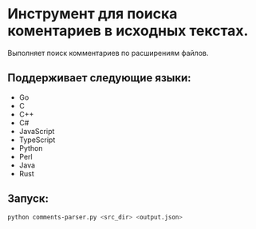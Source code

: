 # Инструмент для поиска коментариев в исходных текстах.
Выполняет поиск комментариев по расширениям файлов.

## Поддерживает следующие языки:
- Go
- C
- C++
- C#
- JavaScript
- TypeScript
- Python
- Perl
- Java
- Rust

## Запуск:
```bash
python comments-parser.py <src_dir> <output.json>
```
